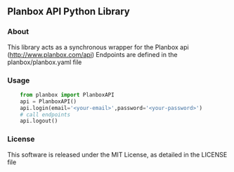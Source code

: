 ## Planbox API Python Library

### About

This library acts as a synchronous wrapper for the Planbox api (http://www.planbox.com/api)
Endpoints are defined in the planbox/planbox.yaml file

### Usage

```python
    from planbox import PlanboxAPI
    api = PlanboxAPI()
    api.login(email='<your-email>',password='<your-password>')
    # call endpoints
    api.logout()
```

### License

This software is released under the MIT License, as detailed in the LICENSE file